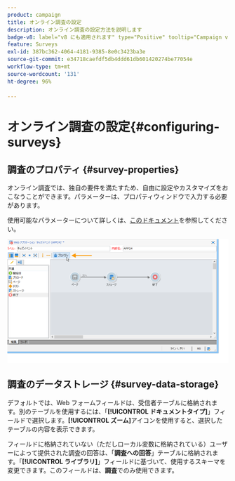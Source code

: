 ```yaml
---
product: campaign
title: オンライン調査の設定
description: オンライン調査の設定方法を説明します
badge-v8: label="v8 にも適用されます" type="Positive" tooltip="Campaign v8 にも適用されます"
feature: Surveys
exl-id: 387bc362-4064-4181-9385-8e0c3423ba3e
source-git-commit: e34718caefdf5db4ddd61db601420274be77054e
workflow-type: tm+mt
source-wordcount: '131'
ht-degree: 96%

---
```


# オンライン調査の設定{#configuring-surveys}



## 調査のプロパティ {#survey-properties}

オンライン調査では、独自の要件を満たすため、自由に設定やカスタマイズをおこなうことができます。パラメーターは、プロパティウィンドウで入力する必要があります。

使用可能なパラメーターについて詳しくは、[このドキュメント](../../web/using/defining-web-forms-properties.md)を参照してください。

![](assets/s_ncs_admin_survey_properties_general.png)

## 調査のデータストレージ {#survey-data-storage}

デフォルトでは、Web フォームフィールドは、受信者テーブルに格納されます。別のテーブルを使用するには、「**[!UICONTROL ドキュメントタイプ]**」フィールドで選択します。**[!UICONTROL ズーム]**&#x200B;アイコンを使用すると、選択したテーブルの内容を表示できます。

フィールドに格納されていない（ただしローカル変数に格納されている）ユーザーによって提供された調査の回答は、「**調査への回答**」テーブルに格納されます。「**[!UICONTROL ライブラリ]**」フィールドに基づいて、使用するスキーマを変更できます。このフィールドは、**調査**&#x200B;でのみ使用できます。
